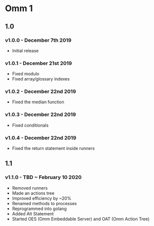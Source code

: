 # Omm 1

## 1.0

### v1.0.0 - December 7th 2019

- Initial release

### v1.0.1 - December 21st 2019

- Fixed modulo
- Fixed array/glossary indexes

### v1.0.2 - December 22nd 2019

- Fixed the median function

### v1.0.3 - December 22nd 2019

- Fixed conditionals

### v1.0.4 - December 22nd 2019

- Fixed the return statement inside runners

## 1.1

### v1.1.0 - TBD ~ February 10 2020

- Removed runners
- Made an actions tree
- Improved efficiency by ~20%
- Renamed methods to processes
- Reprogrammed into golang
- Added Alt Statement
- Started OES (Omm Embeddable Server) and OAT (Omm Action Tree)
